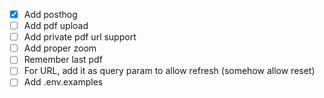 - [x] Add posthog
- [ ] Add pdf upload
- [ ] Add private pdf url support
- [ ] Add proper zoom
- [ ] Remember last pdf
- [ ] For URL, add it as query param to allow refresh (somehow allow reset)
- [ ] Add .env.examples
